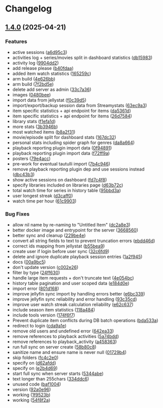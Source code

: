 # Changelog

## [1.4.0](https://github.com/fredrikburmester/streamystats/compare/v1.3.0...v1.4.0) (2025-04-21)


### Features

* active sessions ([a6d95c3](https://github.com/fredrikburmester/streamystats/commit/a6d95c3c328eea12b1ed33fdc9118cc843b449b0))
* activities log + series/movies split in dashboard statistics ([db15983](https://github.com/fredrikburmester/streamystats/commit/db15983476a14dfdfa51a74cdc83abdc55052cf8))
* activity log ([9904dd2](https://github.com/fredrikburmester/streamystats/commit/9904dd2f5dc303612cd3669b6e7a205f042f1a29))
* add release please ([b40fdaa](https://github.com/fredrikburmester/streamystats/commit/b40fdaad038c4cf296c15cd2f9815b5f87b01362))
* added item watch statistics ([165259c](https://github.com/fredrikburmester/streamystats/commit/165259c492e54984bf2fba566a01d636a4f4fbc5))
* arm build ([4e626bb](https://github.com/fredrikburmester/streamystats/commit/4e626bb1bb88d2d20f808dc9c70181e081a8ba5a))
* arm build ([7f2bd5e](https://github.com/fredrikburmester/streamystats/commit/7f2bd5ec8941078266acce564d6db9092d70ca44))
* delete add server as admin ([33c7a36](https://github.com/fredrikburmester/streamystats/commit/33c7a363991e788bdb49149723490b8300e5e9be))
* images ([0480bee](https://github.com/fredrikburmester/streamystats/commit/0480bee9dbf5a616c1ae4b7af33b337d046d35fb))
* import data from jellystat ([f0c39d5](https://github.com/fredrikburmester/streamystats/commit/f0c39d50707310216e11a293a5a1879ab9747a6e))
* import/export/backup session data from Streamystats ([63ec9a3](https://github.com/fredrikburmester/streamystats/commit/63ec9a37cb3d0e191da636f07e059b3be7847286))
* item specific statistics + api endpoint for items ([da5361d](https://github.com/fredrikburmester/streamystats/commit/da5361d8271f3fc708d6eb2d17f6ad82bfa7ec4a))
* item specific statistics + api endpoint for items ([26d7584](https://github.com/fredrikburmester/streamystats/commit/26d75842821f39c7f3019ff8a82840a12640769e))
* library stats ([f1efa1d](https://github.com/fredrikburmester/streamystats/commit/f1efa1da23e6296672d574228cb1339cb0424f26))
* more stats ([3b3946b](https://github.com/fredrikburmester/streamystats/commit/3b3946b2f8ab64d33cfef854c400cc06ad3fdd83))
* most watched items ([b8a2f31](https://github.com/fredrikburmester/streamystats/commit/b8a2f31a6f726dbf36ef03d508bd95f6d68ee7b6))
* movie/episode split for dashboard stats ([167dc32](https://github.com/fredrikburmester/streamystats/commit/167dc327c7773c59fe0d0cb91bc1186d37bbbae2))
* personal stats including spider graph for genres ([da8a664](https://github.com/fredrikburmester/streamystats/commit/da8a66411814d0e698f20ddf1db590d8a3d1b45c))
* playback reporting plugin import data ([0f94891](https://github.com/fredrikburmester/streamystats/commit/0f9489199ff2890e4296f522b289d82fef2d52ca))
* playback reporting plugin import data ([f72ff9a](https://github.com/fredrikburmester/streamystats/commit/f72ff9a201fc708af30dcbf71714df3f1303dd4a))
* posters ([79e4acc](https://github.com/fredrikburmester/streamystats/commit/79e4acc2ea19724403fa1ebbf698a79471f2e66a))
* pre-work for eventual tautulli import ([7b4c946](https://github.com/fredrikburmester/streamystats/commit/7b4c946f240d25c31714a4e36e44c5276960e0ea))
* remove playback reporting plugin dep and use sessions instead ([dbc43b3](https://github.com/fredrikburmester/streamystats/commit/dbc43b37dba680481eca578c703cb0470606b8f6))
* show active sessions on dashboard ([fd7c4f8](https://github.com/fredrikburmester/streamystats/commit/fd7c4f8ea5bbedc81d8654154c823173a198fddb))
* specify libraries included on libraries page ([d63b72c](https://github.com/fredrikburmester/streamystats/commit/d63b72cf9255b90e4f78098e1c46383441090019))
* total watch time for series in history table ([95bbd3a](https://github.com/fredrikburmester/streamystats/commit/95bbd3a1ca68f1e3f0a0c25692d40715b356eec3))
* user longest streak ([d3caff0](https://github.com/fredrikburmester/streamystats/commit/d3caff0de2ea1676eaa67e8be82c623097bb7f6d))
* watch time per hour ([61c9903](https://github.com/fredrikburmester/streamystats/commit/61c9903c2471ae2a7c6963090d8ec0ac051d7d96))


### Bug Fixes

* allow nil name by re-naming to "Untitled Item" ([dc2a8e3](https://github.com/fredrikburmester/streamystats/commit/dc2a8e3c0fa544acf10a227dc2e88cbc4f318c2f))
* better docker image and entrypoint for the server ([3668560](https://github.com/fredrikburmester/streamystats/commit/3668560cf83d8a97d6365f7ab701c152e07bf19b))
* better sync and cleanup ([229be4e](https://github.com/fredrikburmester/streamystats/commit/229be4e607975483baca238db197af0a25503306))
* convert all string fields to text to prevent truncation errors ([ebdd46d](https://github.com/fredrikburmester/streamystats/commit/ebdd46d0d675c86a3cbcf383599fd620eafcca9e))
* correct ids mapping from jellystat ([b55bea9](https://github.com/fredrikburmester/streamystats/commit/b55bea911dfe41cde40551d100804332bc3591b7))
* create user if login before user sync ([32c6fd9](https://github.com/fredrikburmester/streamystats/commit/32c6fd996dc839842dd571adc2d3a2d522c61994))
* delete and ignore duplicate playback session entries ([1a2f945](https://github.com/fredrikburmester/streamystats/commit/1a2f9451626e9f21175fa9804b54e17d2c6e86c1))
* docs ([00a9bc5](https://github.com/fredrikburmester/streamystats/commit/00a9bc5ec781dcf1ded779b5b32333430f541191))
* don't update version ([c002e26](https://github.com/fredrikburmester/streamystats/commit/c002e264d8fdc0a2faf743b1305f1704319d0125))
* filter by type ([24ff630](https://github.com/fredrikburmester/streamystats/commit/24ff6308a8ef04b36540fdd4890c79071dfe2f3f))
* handle large item requests + don't truncate text ([4e054bc](https://github.com/fredrikburmester/streamystats/commit/4e054bc1a1986905ec6c81635422fb77f4742793))
* history table pagination and user scoped data ([e184d0e](https://github.com/fredrikburmester/streamystats/commit/e184d0ed924c626fb36b0cd8e7f310fc9ba4ba30))
* import error ([801d168](https://github.com/fredrikburmester/streamystats/commit/801d168bd5829a4c0d778dfd3a36c32ad00d6fbb))
* improve jellyfin sync import by handling errors better ([e6bc339](https://github.com/fredrikburmester/streamystats/commit/e6bc3390762b600a96881f213d6b11cc0b836f85))
* improve jellyfin sync reliability and error handling ([93c35cd](https://github.com/fredrikburmester/streamystats/commit/93c35cd0e3e4cbf1eef9ffc3185c77f4eb6917ce))
* improve user watch streak calculation reliability ([e62c637](https://github.com/fredrikburmester/streamystats/commit/e62c6371e06f7e95126e25b0c4e1b0b23157fe32))
* include season item statistics ([118a484](https://github.com/fredrikburmester/streamystats/commit/118a48443084c0a8e903a97c5f30cac308256774))
* include tools version ([174f6f7](https://github.com/fredrikburmester/streamystats/commit/174f6f72d4090744b1f297aadf425fc4235e6308))
* Prevent duplicate item conflicts during DB batch operations ([bda533a](https://github.com/fredrikburmester/streamystats/commit/bda533a78d3129271153623dc63d5f836b3c64df))
* redirect to login ([cda9a1e](https://github.com/fredrikburmester/streamystats/commit/cda9a1e581744c9af691cdecbc66d9e762a2568c))
* remove old users and undefined error ([642ea33](https://github.com/fredrikburmester/streamystats/commit/642ea33877948b11815cf452fb7d5097230bc4ca))
* remove references to playback activities ([5a74bdd](https://github.com/fredrikburmester/streamystats/commit/5a74bdd9c1cc5245afac881e116ac2ff658635fc))
* remove references to playback_activity ([a458363](https://github.com/fredrikburmester/streamystats/commit/a4583633ab5d42167590bf6b31154f2794e17de2))
* run full sync on server create ([58b80c8](https://github.com/fredrikburmester/streamystats/commit/58b80c85753c53ad0a6636c13b3896cb3de0afc5))
* sanitize name and ensure name is never null ([01729b4](https://github.com/fredrikburmester/streamystats/commit/01729b44f1fe953aaa0ac37160dc2dd0c4d0047b))
* skip folders ([fc4c2e0](https://github.com/fredrikburmester/streamystats/commit/fc4c2e0e62d0095a889cddb8a331c8220ac0e15b))
* specify on ([d62afdd](https://github.com/fredrikburmester/streamystats/commit/d62afdd038bebb85ceb5fe41f0db458bf809840b))
* specify on ([e2b4d69](https://github.com/fredrikburmester/streamystats/commit/e2b4d696ffef47589c0a0f329a0409851da56e38))
* start full sync when server starts ([5344abe](https://github.com/fredrikburmester/streamystats/commit/5344abe8c2b993bd2dc9fe61c2ff307f5e335dd5))
* text longer than 255chars ([334ddc6](https://github.com/fredrikburmester/streamystats/commit/334ddc6db68e60ae3013af9a85466f3312ae4d95))
* unused code ([baf1004](https://github.com/fredrikburmester/streamystats/commit/baf100445e362ebc2b989941261617bdbda408f9))
* version ([92a0e96](https://github.com/fredrikburmester/streamystats/commit/92a0e9648368e3450203e9d0f5f873a4b9b6f1fe))
* working ([1f9523b](https://github.com/fredrikburmester/streamystats/commit/1f9523bf1048481c77cfef2e3ba95a0f8550b9a2))
* working ([54f8f2a](https://github.com/fredrikburmester/streamystats/commit/54f8f2a278bf8618604b3cd325883cfb46b37fd5))
